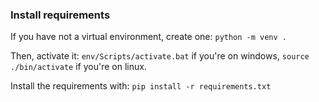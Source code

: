 ### Install requirements


If you have not a virtual environment, create one:
`python -m venv .`


Then, activate it:
`env/Scripts/activate.bat` if you're on windows,
`source ./bin/activate` if you're on linux.


Install the requirements with:
`pip install -r requirements.txt`
